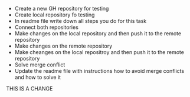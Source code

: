- Create a new GH repository for testing
- Create local repository fo testing
- In readme file write down all steps you do for this task
- Connect both repositories
- Make changes on the local repository and then push it to the remote repository
- Make changes on the remote repository
- Make cheanges on the local repositroy and then push it to the remote repository
- Solve merge conflict
- Update the readme file with instructions how to avoid merge conflicts and how to solve it

THIS IS A CHANGE
